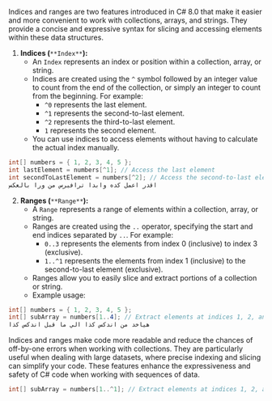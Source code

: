 Indices and ranges are two features introduced in C# 8.0 that make it easier and more convenient to work with collections, arrays, and strings. They provide a concise and expressive syntax for slicing and accessing elements within these data structures.

1. **Indices (**`**Index**`**):**
    - An `Index` represents an index or position within a collection, array, or string.
    - Indices are created using the `^` symbol followed by an integer value to count from the end of the collection, or simply an integer to count from the beginning. For example:
        - `^0` represents the last element.
        - `^1` represents the second-to-last element.
        - `^2` represents the third-to-last element.
        - `1` represents the second element.
    - You can use indices to access elements without having to calculate the actual index manually.

```C#
int[] numbers = { 1, 2, 3, 4, 5 };
int lastElement = numbers[^1]; // Access the last element
int secondToLastElement = numbers[^2]; // Access the second-to-last element
اقدر اعمل كده وابدا ترافيرس من ورا بالعكس
```




2. **Ranges (**`**Range**`**):**
    - A `Range` represents a range of elements within a collection, array, or string.
    - Ranges are created using the `..` operator, specifying the start and end indices separated by `..`. For example:
        - `0..3` represents the elements from index 0 (inclusive) to index 3 (exclusive).
        - `1..^1` represents the elements from index 1 (inclusive) to the second-to-last element (exclusive).
    - Ranges allow you to easily slice and extract portions of a collection or string.
    - Example usage:
        
```C#
int[] numbers = { 1, 2, 3, 4, 5 };
int[] subArray = numbers[1..4]; // Extract elements at indices 1, 2, and 3
هياخد من اندكس كذا الي ما قبل اندكس كذا
```


Indices and ranges make code more readable and reduce the chances of off-by-one errors when working with collections. They are particularly useful when dealing with large datasets, where precise indexing and slicing can simplify your code. These features enhance the expressiveness and safety of C# code when working with sequences of data.

```C#
int[] subArray = numbers[1..^1]; // Extract elements at indices 1, 2, and 3 ,, from idx 1 to last element (not including)
```